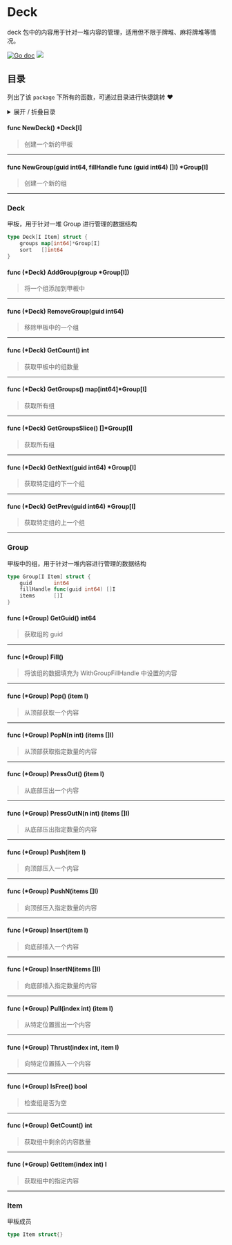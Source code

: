# Deck

deck 包中的内容用于针对一堆内容的管理，适用但不限于牌堆、麻将牌堆等情况。

[![Go doc](https://img.shields.io/badge/go.dev-reference-brightgreen?logo=go&logoColor=white&style=flat)](https://pkg.go.dev/github.com/kercylan98/minotaur/deck)
![](https://img.shields.io/badge/Email-kercylan@gmail.com-green.svg?style=flat)

## 目录
列出了该 `package` 下所有的函数，可通过目录进行快捷跳转 ❤️
<details>
<summary>展开 / 折叠目录</summary


> 包级函数定义

|函数|描述
|:--|:--
|[NewDeck](#NewDeck)|创建一个新的甲板
|[NewGroup](#NewGroup)|创建一个新的组


> 结构体定义

|结构体|描述
|:--|:--
|[Deck](#deck)|甲板，用于针对一堆 Group 进行管理的数据结构
|[Group](#group)|甲板中的组，用于针对一堆内容进行管理的数据结构
|[Item](#item)|甲板成员

</details>


#### func NewDeck()  *Deck[I]
<span id="NewDeck"></span>
> 创建一个新的甲板
***
#### func NewGroup(guid int64, fillHandle func (guid int64)  []I)  *Group[I]
<span id="NewGroup"></span>
> 创建一个新的组
***
### Deck
甲板，用于针对一堆 Group 进行管理的数据结构
```go
type Deck[I Item] struct {
	groups map[int64]*Group[I]
	sort   []int64
}
```
#### func (*Deck) AddGroup(group *Group[I])
> 将一个组添加到甲板中
***
#### func (*Deck) RemoveGroup(guid int64)
> 移除甲板中的一个组
***
#### func (*Deck) GetCount()  int
> 获取甲板中的组数量
***
#### func (*Deck) GetGroups()  map[int64]*Group[I]
> 获取所有组
***
#### func (*Deck) GetGroupsSlice()  []*Group[I]
> 获取所有组
***
#### func (*Deck) GetNext(guid int64)  *Group[I]
> 获取特定组的下一个组
***
#### func (*Deck) GetPrev(guid int64)  *Group[I]
> 获取特定组的上一个组
***
### Group
甲板中的组，用于针对一堆内容进行管理的数据结构
```go
type Group[I Item] struct {
	guid       int64
	fillHandle func(guid int64) []I
	items      []I
}
```
#### func (*Group) GetGuid()  int64
> 获取组的 guid
***
#### func (*Group) Fill()
> 将该组的数据填充为 WithGroupFillHandle 中设置的内容
***
#### func (*Group) Pop() (item I)
> 从顶部获取一个内容
***
#### func (*Group) PopN(n int) (items []I)
> 从顶部获取指定数量的内容
***
#### func (*Group) PressOut() (item I)
> 从底部压出一个内容
***
#### func (*Group) PressOutN(n int) (items []I)
> 从底部压出指定数量的内容
***
#### func (*Group) Push(item I)
> 向顶部压入一个内容
***
#### func (*Group) PushN(items []I)
> 向顶部压入指定数量的内容
***
#### func (*Group) Insert(item I)
> 向底部插入一个内容
***
#### func (*Group) InsertN(items []I)
> 向底部插入指定数量的内容
***
#### func (*Group) Pull(index int) (item I)
> 从特定位置拔出一个内容
***
#### func (*Group) Thrust(index int, item I)
> 向特定位置插入一个内容
***
#### func (*Group) IsFree()  bool
> 检查组是否为空
***
#### func (*Group) GetCount()  int
> 获取组中剩余的内容数量
***
#### func (*Group) GetItem(index int)  I
> 获取组中的指定内容
***
### Item
甲板成员
```go
type Item struct{}
```
